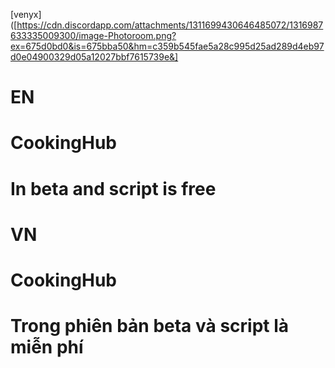 [venyx]([https://cdn.discordapp.com/attachments/1311699430646485072/1316987633335009300/image-Photoroom.png?ex=675d0bd0&is=675bba50&hm=c359b545fae5a28c995d25ad289d4eb97d0e04900329d05a12027bbf7615739e&]
# EN
# CookingHub
# In beta and script is free

# VN
# CookingHub
# Trong phiên bản beta và script là miễn phí
